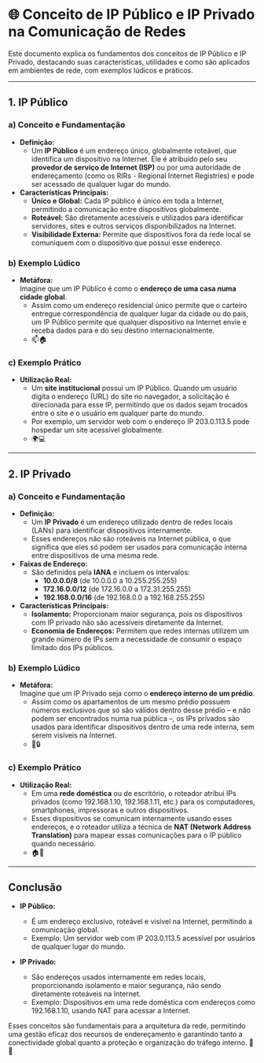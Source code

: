 # 🌐 Conceito de IP Público e IP Privado na Comunicação de Redes

Este documento explica os fundamentos dos conceitos de IP Público e IP Privado, destacando suas características, utilidades e como são aplicados em ambientes de rede, com exemplos lúdicos e práticos.

---

## 1. IP Público

### a) Conceito e Fundamentação
- **Definição:**  
  - Um **IP Público** é um endereço único, globalmente roteável, que identifica um dispositivo na Internet. Ele é atribuído pelo seu **provedor de serviço de Internet (ISP)** ou por uma autoridade de endereçamento (como os RIRs - Regional Internet Registries) e pode ser acessado de qualquer lugar do mundo.
- **Características Principais:**  
  - **Único e Global:** Cada IP público é único em toda a Internet, permitindo a comunicação entre dispositivos globalmente.  
  - **Roteável:** São diretamente acessíveis e utilizados para identificar servidores, sites e outros serviços disponibilizados na Internet.  
  - **Visibilidade Externa:** Permite que dispositivos fora da rede local se comuniquem com o dispositivo que possui esse endereço.

### b) Exemplo Lúdico
- **Metáfora:**  
  Imagine que um IP Público é como o **endereço de uma casa numa cidade global**.  
  - Assim como um endereço residencial único permite que o carteiro entregue correspondência de qualquer lugar da cidade ou do país, um IP Público permite que qualquer dispositivo na Internet envie e receba dados para e do seu destino internacionalmente.  
  - 📫🏠

### c) Exemplo Prático
- **Utilização Real:**  
  - Um **site institucional** possui um IP Público. Quando um usuário digita o endereço (URL) do site no navegador, a solicitação é direcionada para esse IP, permitindo que os dados sejam trocados entre o site e o usuário em qualquer parte do mundo.  
  - Por exemplo, um servidor web com o endereço IP 203.0.113.5 pode hospedar um site acessível globalmente.  
  - 🌍💻

---

## 2. IP Privado

### a) Conceito e Fundamentação
- **Definição:**  
  - Um **IP Privado** é um endereço utilizado dentro de redes locais (LANs) para identificar dispositivos internamente.  
  - Esses endereços não são roteáveis na Internet pública, o que significa que eles só podem ser usados para comunicação interna entre dispositivos de uma mesma rede.
- **Faixas de Endereço:**  
  - São definidos pela **IANA** e incluem os intervalos:
    - **10.0.0.0/8** (de 10.0.0.0 a 10.255.255.255)
    - **172.16.0.0/12** (de 172.16.0.0 a 172.31.255.255)
    - **192.168.0.0/16** (de 192.168.0.0 a 192.168.255.255)
- **Características Principais:**  
  - **Isolamento:** Proporcionam maior segurança, pois os dispositivos com IP privado não são acessíveis diretamente da Internet.  
  - **Economia de Endereços:** Permitem que redes internas utilizem um grande número de IPs sem a necessidade de consumir o espaço limitado dos IPs públicos.

### b) Exemplo Lúdico
- **Metáfora:**  
  Imagine que um IP Privado seja como o **endereço interno de um prédio**.  
  - Assim como os apartamentos de um mesmo prédio possuem números exclusivos que só são válidos dentro desse prédio – e não podem ser encontrados numa rua pública –, os IPs privados são usados para identificar dispositivos dentro de uma rede interna, sem serem visíveis na Internet.  
  - 🏢🔒

### c) Exemplo Prático
- **Utilização Real:**  
  - Em uma **rede doméstica** ou de escritório, o roteador atribui IPs privados (como 192.168.1.10, 192.168.1.11, etc.) para os computadores, smartphones, impressoras e outros dispositivos.  
  - Esses dispositivos se comunicam internamente usando esses endereços, e o roteador utiliza a técnica de **NAT (Network Address Translation)** para mapear essas comunicações para o IP público quando necessário.  
  - 🏠📶

---

## Conclusão

- **IP Público:**  
  - É um endereço exclusivo, roteável e visível na Internet, permitindo a comunicação global.  
  - Exemplo: Um servidor web com IP 203.0.113.5 acessível por usuários de qualquer lugar do mundo.

- **IP Privado:**  
  - São endereços usados internamente em redes locais, proporcionando isolamento e maior segurança, não sendo diretamente roteáveis na Internet.  
  - Exemplo: Dispositivos em uma rede doméstica com endereços como 192.168.1.10, usando NAT para acessar a Internet.

Esses conceitos são fundamentais para a arquitetura da rede, permitindo uma gestão eficaz dos recursos de endereçamento e garantindo tanto a conectividade global quanto a proteção e organização do tráfego interno.
🌟🔗